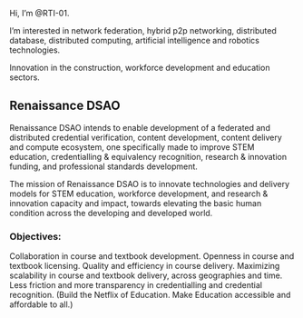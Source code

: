 
Hi, I’m @RTI-01.

I’m interested in network federation, hybrid p2p networking, distributed database, distributed computing, artificial intelligence and robotics technologies.
 
Innovation in the construction, workforce development and education sectors. 

## Renaissance DSAO

Renaissance DSAO intends to enable development of a federated and distributed credential verification, content development, content delivery and compute ecosystem, one specifically made to improve  STEM education, credentialling & equivalency recognition, research & innovation funding, and professional standards development.

The mission of Renaissance DSAO is to innovate technologies and delivery models for STEM education, workforce development, and research & innovation capacity and impact, towards elevating the basic human condition across the developing and developed world.

### Objectives:
Collaboration in course and textbook development.
Openness in course and textbook licensing.
Quality and efficiency in course delivery.
Maximizing scalability in course and textbook delivery, across geographies and time.
Less friction and more transparency in credentialling and credential recognition.
(Build the Netflix of Education. Make Education accessible and affordable to all.)


<!---
RTI-01/RTI-01 is a ✨ special ✨ repository because its `README.md` (this file) appears on your GitHub profile.
You can click the Preview link to take a look at your changes.
--->
